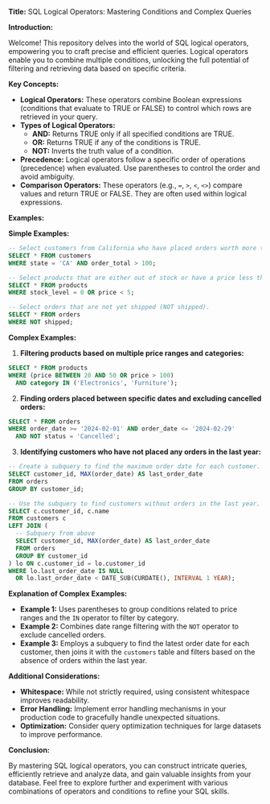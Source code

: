 **Title:** SQL Logical Operators: Mastering Conditions and Complex Queries

**Introduction:**

Welcome! This repository delves into the world of SQL logical operators, empowering you to craft precise and efficient queries. Logical operators enable you to combine multiple conditions, unlocking the full potential of filtering and retrieving data based on specific criteria.

**Key Concepts:**

* **Logical Operators:** These operators combine Boolean expressions (conditions that evaluate to TRUE or FALSE) to control which rows are retrieved in your query.
* **Types of Logical Operators:**
    * **AND:** Returns TRUE only if all specified conditions are TRUE.
    * **OR:** Returns TRUE if any of the conditions is TRUE.
    * **NOT:** Inverts the truth value of a condition.
* **Precedence:** Logical operators follow a specific order of operations (precedence) when evaluated. Use parentheses to control the order and avoid ambiguity.
* **Comparison Operators:** These operators (e.g., `=`, `>`, `<`, `<>`) compare values and return TRUE or FALSE. They are often used within logical expressions.

**Examples:**

**Simple Examples:**

```sql
-- Select customers from California who have placed orders worth more than $100.
SELECT * FROM customers
WHERE state = 'CA' AND order_total > 100;

-- Select products that are either out of stock or have a price less than $5.
SELECT * FROM products
WHERE stock_level = 0 OR price < 5;

-- Select orders that are not yet shipped (NOT shipped).
SELECT * FROM orders
WHERE NOT shipped;
```

**Complex Examples:**

1. **Filtering products based on multiple price ranges and categories:**

```sql
SELECT * FROM products
WHERE (price BETWEEN 20 AND 50 OR price > 100)
  AND category IN ('Electronics', 'Furniture');
```

2. **Finding orders placed between specific dates and excluding cancelled orders:**

```sql
SELECT * FROM orders
WHERE order_date >= '2024-02-01' AND order_date <= '2024-02-29'
  AND NOT status = 'Cancelled';
```

3. **Identifying customers who have not placed any orders in the last year:**

```sql
-- Create a subquery to find the maximum order date for each customer.
SELECT customer_id, MAX(order_date) AS last_order_date
FROM orders
GROUP BY customer_id;

-- Use the subquery to find customers without orders in the last year.
SELECT c.customer_id, c.name
FROM customers c
LEFT JOIN (
  -- Subquery from above
  SELECT customer_id, MAX(order_date) AS last_order_date
  FROM orders
  GROUP BY customer_id
) lo ON c.customer_id = lo.customer_id
WHERE lo.last_order_date IS NULL
  OR lo.last_order_date < DATE_SUB(CURDATE(), INTERVAL 1 YEAR);
```

**Explanation of Complex Examples:**

* **Example 1:** Uses parentheses to group conditions related to price ranges and the `IN` operator to filter by category.
* **Example 2:** Combines date range filtering with the `NOT` operator to exclude cancelled orders.
* **Example 3:** Employs a subquery to find the latest order date for each customer, then joins it with the `customers` table and filters based on the absence of orders within the last year.

**Additional Considerations:**

* **Whitespace:** While not strictly required, using consistent whitespace improves readability.
* **Error Handling:** Implement error handling mechanisms in your production code to gracefully handle unexpected situations.
* **Optimization:** Consider query optimization techniques for large datasets to improve performance.

**Conclusion:**

By mastering SQL logical operators, you can construct intricate queries, efficiently retrieve and analyze data, and gain valuable insights from your database. Feel free to explore further and experiment with various combinations of operators and conditions to refine your SQL skills.
